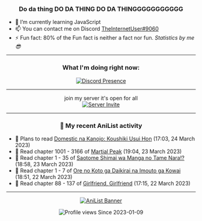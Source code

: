<div align="center">

### Do da thing DO DA THING DO DA THINGGGGGGGGGGG
</div>

- 🌱 I’m currently learning JavaScript
- 📫 You can contact me on Discord [TheInternetUser#9060](https://discord.com/users/534117072796385300)
- ⚡ Fun fact: 80% of the Fun fact is neither a fact nor fun. _Statistics by me 😎_
<hr>

<div align="center">

### What I'm doing right now:
[![Discord Presence](https://lanyard.cnrad.dev/api/534117072796385300)](https://discord.com/users/534117072796385300)
<hr>

join my server it's open for all <br>
[![Server Invite](https://invidget.switchblade.xyz/bfYgVHxrSs)](https://discord.gg/bfYgVHxrSs)

<hr>
  
### 🌸 My recent AniList activity

</div>

<!-- ANILIST_ACTIVITY:start -->

-   📖 Plans to read [Domestic na Kanojo: Koushiki Usui Hon](https://anilist.co/manga/163094) (17:03, 24 March 2023)
-   📖 Read chapter 1001 - 3166 of [Martial Peak](https://anilist.co/manga/104494) (19:04, 23 March 2023)
-   📖 Read chapter 1 - 35 of [Saotome Shimai wa Manga no Tame Nara!?](https://anilist.co/manga/103621) (18:58, 23 March 2023)
-   📖 Read chapter 1 - 7 of [Ore no Koto ga Daikirai na Imouto ga Kowai](https://anilist.co/manga/159020) (18:51, 22 March 2023)
-   📖 Read chapter 88 - 137 of [Girlfriend, Girlfriend](https://anilist.co/manga/116266) (17:15, 22 March 2023)

<!-- ANILIST_ACTIVITY:end -->
<hr>

<div align="center">

[![AniList Banner](https://img.anili.st/User/929966)](https://anilist.co/user/TheInternetUser)

![Profile views](https://gpvc.arturio.dev/TheInternetUse7) Since 2023-01-09

</div>
